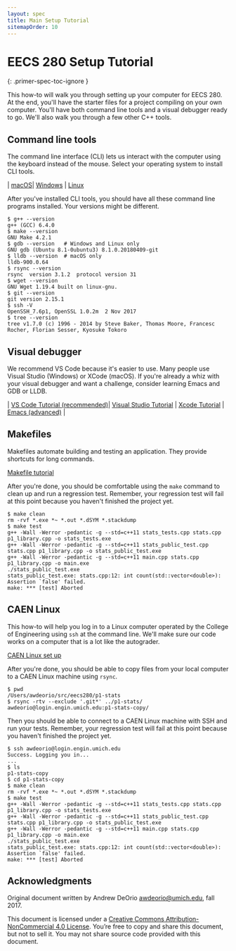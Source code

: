 ```yaml
---
layout: spec
title: Main Setup Tutorial
sitemapOrder: 10
---
```


EECS 280 Setup Tutorial
=======================
{: .primer-spec-toc-ignore }

This how-to will walk you through setting up your computer for EECS 280.  At the end, you'll have the starter files for a project compiling on your own computer.  You'll have both command line tools and a visual debugger ready to go.  We'll also walk you through a few other C++ tools.

## Command line tools
The command line interface (CLI) lets us interact with the computer using the keyboard instead of the mouse.  Select your operating system to install CLI tools.

| [macOS](setup_macos.html)| [Windows](setup_wsl.html) | [Linux](setup_wsl.html#install-cli-tools)

After you've installed CLI tools, you should have all these command line programs installed.  Your versions might be different.
```console
$ g++ --version
g++ (GCC) 6.4.0
$ make --version
GNU Make 4.2.1
$ gdb --version   # Windows and Linux only
GNU gdb (Ubuntu 8.1-0ubuntu3) 8.1.0.20180409-git
$ lldb --version  # macOS only
lldb-900.0.64
$ rsync --version
rsync  version 3.1.2  protocol version 31
$ wget --version
GNU Wget 1.19.4 built on linux-gnu.
$ git --version
git version 2.15.1
$ ssh -V
OpenSSH_7.6p1, OpenSSL 1.0.2m  2 Nov 2017
$ tree --version
tree v1.7.0 (c) 1996 - 2014 by Steve Baker, Thomas Moore, Francesc Rocher, Florian Sesser, Kyosuke Tokoro 
```

## Visual debugger
We recommend VS Code because it's easier to use.  Many people use Visual Studio (Windows) or XCode (macOS).  If you're already a whiz with your visual debugger and want a challenge, consider learning Emacs and GDB or LLDB.

| [VS Code Tutorial (recommended)](setup_vscode.html)| [Visual Studio Tutorial](setup_visualstudio.html) | [Xcode Tutorial](setup_xcode.html) | [Emacs (advanced)](setup_emacs.html) |

## Makefiles
Makefiles automate building and testing an application.  They provide shortcuts for long commands.

[Makefile tutorial](setup_make.html)

After you're done, you should be comfortable using the `make` command to clean up and run a regression test.  Remember, your regression test will fail at this point because you haven't finished the project yet.
```console
$ make clean
rm -rvf *.exe *~ *.out *.dSYM *.stackdump
$ make test
g++ -Wall -Werror -pedantic -g --std=c++11 stats_tests.cpp stats.cpp p1_library.cpp -o stats_tests.exe
g++ -Wall -Werror -pedantic -g --std=c++11 stats_public_test.cpp stats.cpp p1_library.cpp -o stats_public_test.exe
g++ -Wall -Werror -pedantic -g --std=c++11 main.cpp stats.cpp p1_library.cpp -o main.exe
./stats_public_test.exe
stats_public_test.exe: stats.cpp:12: int count(std::vector<double>): Assertion `false' failed.
make: *** [test] Aborted
```


## CAEN Linux
This how-to will help you log in to a Linux computer operated by the College of Engineering using `ssh` at the command line.  We'll make sure our code works on a computer that is a lot like the autograder.

[CAEN Linux set up](setup_caen.html)

After you're done, you should be able to copy files from your local computer to a CAEN Linux machine using `rsync`.
```console
$ pwd
/Users/awdeorio/src/eecs280/p1-stats
$ rsync -rtv --exclude '.git*' ../p1-stats/ awdeorio@login.engin.umich.edu:p1-stats-copy/
```

Then you should be able to connect to a CAEN Linux machine with SSH and run your tests.  Remember, your regression test will fail at this point because you haven't finished the project yet.
```console
$ ssh awdeorio@login.engin.umich.edu
Success. Logging you in...
...
$ ls
p1-stats-copy
$ cd p1-stats-copy
$ make clean
rm -rvf *.exe *~ *.out *.dSYM *.stackdump
$ make test
g++ -Wall -Werror -pedantic -g --std=c++11 stats_tests.cpp stats.cpp p1_library.cpp -o stats_tests.exe
g++ -Wall -Werror -pedantic -g --std=c++11 stats_public_test.cpp stats.cpp p1_library.cpp -o stats_public_test.exe
g++ -Wall -Werror -pedantic -g --std=c++11 main.cpp stats.cpp p1_library.cpp -o main.exe
./stats_public_test.exe
stats_public_test.exe: stats.cpp:12: int count(std::vector<double>): Assertion `false' failed.
make: *** [test] Aborted
```

## Acknowledgments
Original document written by Andrew DeOrio <awdeorio@umich.edu>, fall 2017.

This document is licensed under a [Creative Commons Attribution-NonCommercial 4.0 License](https://creativecommons.org/licenses/by-nc/4.0/). You’re free to copy and share this document, but not to sell it. You may not share source code provided with this document.
